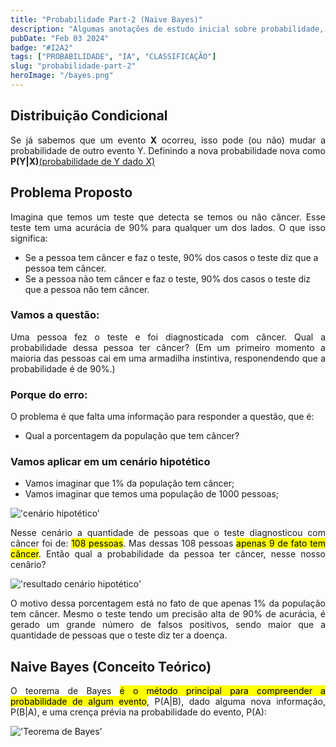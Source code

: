 ```yaml
---
title: "Probabilidade Part-2 (Naive Bayes)"
description: "Algumas anotações de estudo inicial sobre probabilidade, Naive Bayes: Como funciona esse algoritimo de classificação."
pubDate: "Feb 03 2024"
badge: "#I2A2"
tags: ["PROBABILIDADE", "IA", "CLASSIFICAÇÃO"]
slug: "probabilidade-part-2"
heroImage: "/bayes.png"
---
```


<h2>Distribuição Condicional</h2>

<p style="text-align: justify">
    Se já sabemos que um evento <b>X</b> ocorreu, isso pode (ou não) mudar a probabilidade de outro evento Y.
    Definindo a nova probabilidade nova como <b>P(Y|X)</b><u>(probabilidade de Y dado X)</u>
</p>

<h2>Problema Proposto</h2>

<p style="text-align: justify">
    Imagina que temos um teste que detecta se temos ou não câncer. Esse teste tem uma acurácia de 90% para qualquer um dos lados.
    O que isso significa:
    <ul>
        <li>Se a pessoa tem câncer e faz o teste, 90% dos casos o teste diz que a pessoa tem câncer.</li>
        <li>Se a pessoa não tem câncer e faz o teste, 90% dos casos o teste diz que a pessoa não tem câncer.</li>
    </ul>
</p>

<h3>Vamos a questão:</h3>

<p style="text-align: justify">
    Uma pessoa fez o teste e foi diagnosticada com câncer. Qual a probabilidade dessa pessoa ter câncer? (Em um primeiro momento a maioria das pessoas cai em uma armadilha instintiva, responendendo que a probabilidade é de 90%.)
</p>

<h3>Porque do erro:</h3>

<p style="text-align: justify">
    O problema é que falta uma informação para responder a questão, que é:
    <ul>
        <li>Qual a porcentagem da população que tem câncer?</li>
    </ul>
</p>

<h3>Vamos aplicar em um cenário hipotético</h3>

- Vamos imaginar que 1% da população tem câncer;
- Vamos imaginar que temos uma população de 1000 pessoas;

!['cenário hipotético'](https://henriquesilva.dev/draw-01.png "cenário hipotético")

<p style="text-align: justify">
    Nesse cenário a quantidade de pessoas que o teste diagnosticou com câncer foi de:
    <mark>108 pessoas</mark>.
    Mas dessas 108 pessoas <mark>apenas 9 de fato tem câncer</mark>.
    Então qual a probabilidade da pessoa ter câncer, nesse nosso cenârio?
</p>

!['resultado cenário hipotético'](https://henriquesilva.dev/prob-part2-img2.png "resultado cenário hipotético")

<p style="text-align: justify">
    O motivo dessa porcentagem está no fato de que apenas 1% da população tem câncer.
    Mesmo o teste tendo um precisão alta de 90% de acurácia, é gerado um grande número de falsos positivos, sendo maior que a quantidade de pessoas que o teste diz ter a doença.
</p>

<h2>Naive Bayes (Conceito Teórico)</h2>

<p style="text-align: justify">
    O teorema de Bayes <mark>é o método principal para compreender a probabilidade de algum evento</mark>, P(A|B), dado alguma nova informação, P(B|A), e uma crença prévia na probabilidade do evento, P(A):
</p>

!['Teorema de Bayes'](https://henriquesilva.dev/naive-bayes.jpeg "Teorema de Bayes")

